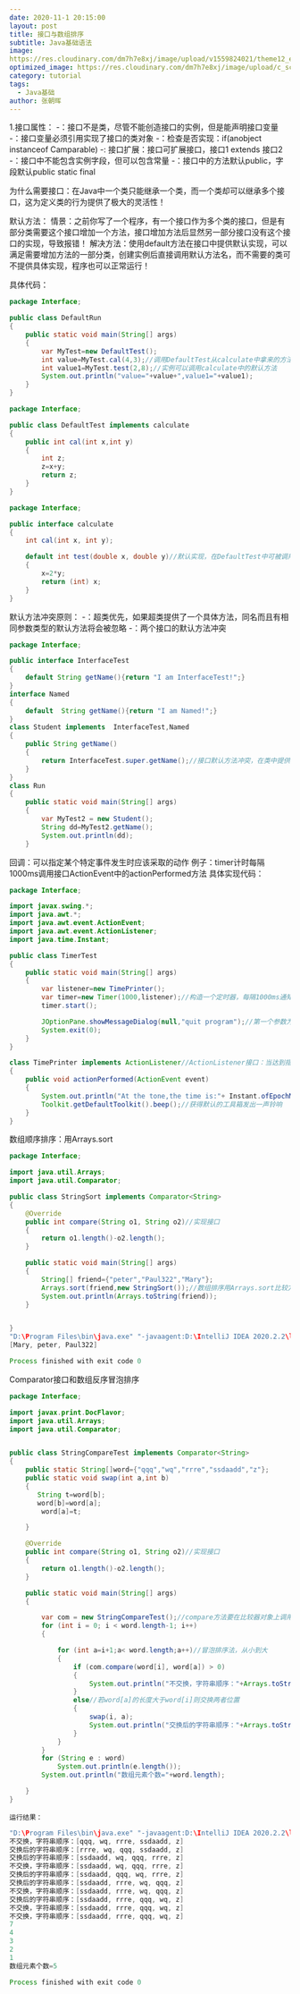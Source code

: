 ```yaml
---
date: 2020-11-1 20:15:00
layout: post
title: 接口与数组排序
subtitle: Java基础语法
image:  
https://res.cloudinary.com/dm7h7e8xj/image/upload/v1559824021/theme12_e0vxlr.jpg
optimized_image: https://res.cloudinary.com/dm7h7e8xj/image/upload/c_scale,w_380/v1559824021/theme12_e0vxlr.jpg
category: tutorial
tags:
  - Java基础
author: 张朝晖
---
```


1.接口属性：
         -：接口不是类，尽管不能创造接口的实例，但是能声明接口变量
         -：接口变量必须引用实现了接口的类对象
         -：检查是否实现：if(anobject instanceof Camparable)
         -:   接口扩展：接口可扩展接口，接口1 extends 接口2
         -：接口中不能包含实例字段，但可以包含常量
         -：接口中的方法默认public，字段默认public static final

为什么需要接口：在Java中一个类只能继承一个类，而一个类却可以继承多个接口，这为定义类的行为提供了极大的灵活性！

默认方法：
         情景：之前你写了一个程序，有一个接口作为多个类的接口，但是有部分类需要这个接口增加一个方法，接口增加方法后显然另一部分接口没有这个接口的实现，导致报错！
         解决方法：使用default方法在接口中提供默认实现，可以满足需要增加方法的一部分类，创建实例后直接调用默认方法名，而不需要的类可不提供具体实现，程序也可以正常运行！
         

具体代码：


```java
package Interface;

public class DefaultRun
{
    public static void main(String[] args)
    {
        var MyTest=new DefaultTest();
        int value=MyTest.cal(4,3);//调用DefaultTest从calculate中拿来的方法
        int value1=MyTest.test(2,8);//实例可以调用calculate中的默认方法
        System.out.println("value="+value+",value1="+value1);
    }
}

```

```java
package Interface;

public class DefaultTest implements calculate
{
    public int cal(int x,int y)
    {
        int z;
        z=x+y;
        return z;
    }
}
```

```java
package Interface;

public interface calculate
{
    int cal(int x, int y);

    default int test(double x, double y)//默认实现，在DefaultTest中可被调用：实例.test(a,b)
    {
        x=2*y;
        return (int) x;
    }
}

```
默认方法冲突原则：
      -：超类优先，如果超类提供了一个具体方法，同名而且有相同参数类型的默认方法将会被忽略
      -：两个接口的默认方法冲突


```java
package Interface;

public interface InterfaceTest
{
    default String getName(){return "I am InterfaceTest!";}
}
interface Named
{
    default  String getName(){return "I am Named!";}
}
class Student implements  InterfaceTest,Named
{
    public String getName()
    {
        return InterfaceTest.super.getName();//接口默认方法冲突，在类中提供冲突的方法，选择两个冲突方法中的一个
    }
}
class Run 
{
    public static void main(String[] args)
    {
        var MyTest2 = new Student();
        String dd=MyTest2.getName();
        System.out.println(dd);
    }
```
回调：可以指定某个特定事件发生时应该采取的动作
           例子：timer计时每隔1000ms调用接口ActionEvent中的actionPerformed方法
         具体实现代码：
     

```java
package Interface;

import javax.swing.*;
import java.awt.*;
import java.awt.event.ActionEvent;
import java.awt.event.ActionListener;
import java.time.Instant;

public class TimerTest
{
    public static void main(String[] args)
    {
        var listener=new TimePrinter();
        var timer=new Timer(1000,listener);//构造一个定时器，每隔1000ms通知listener一次
        timer.start();

        JOptionPane.showMessageDialog(null,"quit program");//第一个参数为null则对话框位于组件中央
        System.exit(0);
    }
}

class TimePrinter implements ActionListener//ActionListener接口：当达到指定的时间间隔，定时器就调用actionPerformed方法
{
    public void actionPerformed(ActionEvent event)
    {
        System.out.println("At the tone,the time is:"+ Instant.ofEpochMilli(event.getWhen()));//eventwhen()调用会返回这个事件的时间，ofEpochMilli得到更加可读的描述
        Toolkit.getDefaultToolkit().beep();//获得默认的工具箱发出一声铃响
    }
}
```
数组顺序排序：用Arrays.sort

```java
package Interface;

import java.util.Arrays;
import java.util.Comparator;

public class StringSort implements Comparator<String>
{
    @Override
    public int compare(String o1, String o2)//实现接口
    {
        return o1.length()-o2.length();
    }

    public static void main(String[] args)
    {
        String[] friend={"peter","Paul322","Mary"};
        Arrays.sort(friend,new StringSort());//数组排序用Arrays.sort比较方便
        System.out.println(Arrays.toString(friend));
    }


}
"D:\Program Files\bin\java.exe" "-javaagent:D:\IntelliJ IDEA 2020.2.2\lib\idea_rt.jar=50527:D:\IntelliJ IDEA 2020.2.2\bin" -Dfile.encoding=UTF-8 -classpath "D:\Program Files\项目\basic-code\out\production\day01-code" Interface.StringSort
[Mary, peter, Paul322]

Process finished with exit code 0
```


Comparator接口和数组反序冒泡排序


```java
package Interface;

import javax.print.DocFlavor;
import java.util.Arrays;
import java.util.Comparator;


public class StringCompareTest implements Comparator<String>
{
    public static String[]word={"qqq","wq","rrre","ssdaadd","z"};
    public static void swap(int a,int b)
    {
       String t=word[b];
       word[b]=word[a];
        word[a]=t;

    }

    @Override
    public int compare(String o1, String o2)//实现接口
    {
        return o1.length()-o2.length();
    }

    public static void main(String[] args)
    {

        var com = new StringCompareTest();//compare方法要在比较器对象上调用
        for (int i = 0; i < word.length-1; i++)
        {

            for (int a=i+1;a< word.length;a++)//冒泡排序法，从小到大
            {
                if (com.compare(word[i], word[a]) > 0)
                {
                    System.out.println("不交换，字符串顺序："+Arrays.toString(word));
                }
                else//若word[a]的长度大于word[i]则交换两者位置
                {
                    swap(i, a);
                    System.out.println("交换后的字符串顺序："+Arrays.toString(word));
                }
            }
        }
        for (String e : word)
            System.out.println(e.length());
        System.out.println("数组元素个数="+word.length);

    }
}
```
    运行结果：
```java
"D:\Program Files\bin\java.exe" "-javaagent:D:\IntelliJ IDEA 2020.2.2\lib\idea_rt.jar=50115:D:\IntelliJ IDEA 2020.2.2\bin" -Dfile.encoding=UTF-8 -classpath "D:\Program Files\项目\basic-code\out\production\day01-code" Interface.StringCompareTest
不交换，字符串顺序：[qqq, wq, rrre, ssdaadd, z]
交换后的字符串顺序：[rrre, wq, qqq, ssdaadd, z]
交换后的字符串顺序：[ssdaadd, wq, qqq, rrre, z]
不交换，字符串顺序：[ssdaadd, wq, qqq, rrre, z]
交换后的字符串顺序：[ssdaadd, qqq, wq, rrre, z]
交换后的字符串顺序：[ssdaadd, rrre, wq, qqq, z]
不交换，字符串顺序：[ssdaadd, rrre, wq, qqq, z]
交换后的字符串顺序：[ssdaadd, rrre, qqq, wq, z]
不交换，字符串顺序：[ssdaadd, rrre, qqq, wq, z]
不交换，字符串顺序：[ssdaadd, rrre, qqq, wq, z]
7
4
3
2
1
数组元素个数=5

Process finished with exit code 0
```









